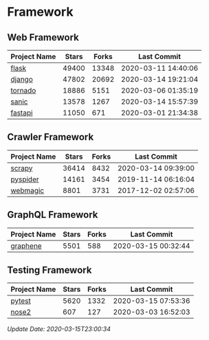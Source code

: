 # Framework

## Web Framework

| Project Name | Stars | Forks | Last Commit |
| ------------ | ----- | ----- | ----------- |
| [flask](https://github.com/pallets/flask) | 49400 | 13348 | 2020-03-11 14:40:06 |
| [django](https://github.com/django/django) | 47802 | 20692 | 2020-03-14 19:21:04 |
| [tornado](https://github.com/tornadoweb/tornado) | 18886 | 5151 | 2020-03-06 01:35:19 |
| [sanic](https://github.com/huge-success/sanic) | 13578 | 1267 | 2020-03-14 15:57:39 |
| [fastapi](https://github.com/tiangolo/fastapi) | 11050 | 671 | 2020-03-01 21:34:38 |

## Crawler Framework

| Project Name | Stars | Forks | Last Commit |
| ------------ | ----- | ----- | ----------- |
| [scrapy](https://github.com/scrapy/scrapy) | 36414 | 8432 | 2020-03-14 09:39:00 |
| [pyspider](https://github.com/binux/pyspider) | 14161 | 3454 | 2019-11-14 06:16:04 |
| [webmagic](https://github.com/code4craft/webmagic) | 8801 | 3731 | 2017-12-02 02:57:06 |

## GraphQL Framework

| Project Name | Stars | Forks | Last Commit |
| ------------ | ----- | ----- | ----------- |
| [graphene](https://github.com/graphql-python/graphene) | 5501 | 588 | 2020-03-15 00:32:44 |

## Testing Framework

| Project Name | Stars | Forks | Last Commit |
| ------------ | ----- | ----- | ----------- |
| [pytest](https://github.com/pytest-dev/pytest) | 5620 | 1332 | 2020-03-15 07:53:36 |
| [nose2](https://github.com/nose-devs/nose2) | 607 | 127 | 2020-03-03 16:52:03 |

*Update Date: 2020-03-15T23:00:34*
